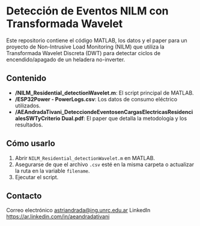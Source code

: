 # Detección de Eventos NILM con Transformada Wavelet

Este repositorio contiene el código MATLAB, los datos y el paper para un proyecto de Non-Intrusive Load Monitoring (NILM) que utiliza la Transformada Wavelet Discreta (DWT) para detectar ciclos de encendido/apagado de un heladera no-inverter.

## Contenido

- **/NILM_Residential_detectionWavelet.m**: El script principal de MATLAB.
- **/ESP32Power - PowerLogs.csv**: Los datos de consumo eléctrico utilizados.
- **/AEAndradaTivani_DetecciondeEventosenCargasElectricasResidencialesSWTyCriterio Dual.pdf**: El paper que detalla la metodología y los resultados.

## Cómo usarlo

1. Abrir `NILM_Residential_detectionWavelet.m` en MATLAB.
2. Asegurarse de que el archivo `.csv` esté en la misma carpeta o actualizar la ruta en la variable `filename`.
3. Ejecutar el script.

## Contacto
Correo electrónico astriandrada@ing.unrc.edu.ar
LinkedIn https://ar.linkedin.com/in/aeandradativani
